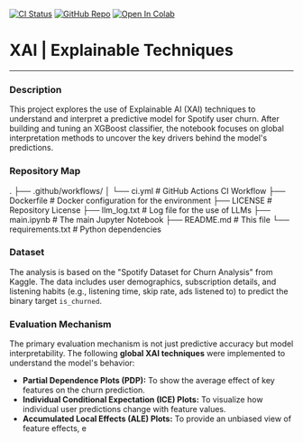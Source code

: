 [![CI Status](https://img.shields.io/github/actions/workflow/status/U1186204/Explainable-Techniques/ci.yml?style=for-the-badge&logo=githubactions&logoColor=white)](https://github.com/U1186204/Explainable-Techniques/actions/workflows/ci.yml)
[![GitHub Repo](https://img.shields.io/badge/GitHub-Repo-181717?style=for-the-badge&logo=github&logoColor=white)](https://github.com/U1186204/Explainable-Techniques)
[![Open In Colab](https://img.shields.io/badge/Open%20In-Colab-F9AB00?style=for-the-badge&logo=googlecolab&logoColor=white)](https://colab.research.google.com/github/U1186204/Explainable-Techniques/blob/main/main.ipynb)



# XAI | Explainable Techniques

---

### Description

This project explores the use of Explainable AI (XAI) techniques to understand and interpret a predictive model for Spotify user churn. After building and tuning an XGBoost classifier, the notebook focuses on global interpretation methods to uncover the key drivers behind the model's predictions.

### Repository Map
.
├── .github/workflows/
│   └── ci.yml            # GitHub Actions CI Workflow
├── Dockerfile              # Docker configuration for the environment
├── LICENSE                 # Repository License
├── llm_log.txt             # Log file for the use of LLMs
├── main.ipynb              # The main Jupyter Notebook
├── README.md               # This file
└── requirements.txt        # Python dependencies


### Dataset

The analysis is based on the "Spotify Dataset for Churn Analysis" from Kaggle. The data includes user demographics, subscription details, and listening habits (e.g., listening time, skip rate, ads listened to) to predict the binary target `is_churned`.


### Evaluation Mechanism

The primary evaluation mechanism is not just predictive accuracy but model interpretability. The following **global XAI techniques** were implemented to understand the model's behavior:
- **Partial Dependence Plots (PDP):** To show the average effect of key features on the churn prediction.
- **Individual Conditional Expectation (ICE) Plots:** To visualize how individual user predictions change with feature values.
- **Accumulated Local Effects (ALE) Plots:** To provide an unbiased view of feature effects, e
